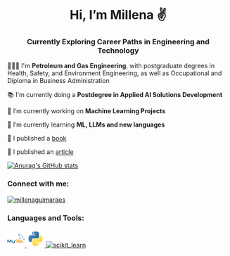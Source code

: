 <h1 align="center">Hi, I’m Millena ✌️</h1>
<h3 align="center">Currently Exploring Career Paths in Engineering and Technology</h3>

👩🏻‍🎓 I'm **Petroleum and Gas Engineering**, with postgraduate degrees in Health, Safety, and Environment Engineering, as well as Occupational and Diploma in Business Administration

📚 I'm currently doing a **Postdegree in Applied AI Solutions Development**

🔭 I’m currently working on **Machine Learning Projects**

🌱 I’m currently learning **ML, LLMs and new languages**

📝 I published a [book](https://my.nea-edicoes.com/catalog/details//store/pt/book/978-620-4-19231-4/desenvolvimento-de-uma-ferramenta-computacional)

📄 I published an [article](https://onepetro.org/SPELAMA/proceedings-abstract/17LAMA/2-17LAMA/D021S010R002/195256)


[![Anurag's GitHub stats](https://github-readme-stats.vercel.app/api?username=millenasiqueira)](https://github.com/millenasiqueira/github-readme-stats)




<h3 align="left">Connect with me:</h3>
<p align="left">
<a href="https://linkedin.com/in/millenaguimaraes/" target="blank"><img align="center" src="https://raw.githubusercontent.com/rahuldkjain/github-profile-readme-generator/master/src/images/icons/Social/linked-in-alt.svg" alt="millenaguimaraes" height="30" width="40" /></a>
</p>

<h3 align="left">Languages and Tools:</h3>
<p align="left"> <a href="https://www.mysql.com/" target="_blank" rel="noreferrer"> <img src="https://raw.githubusercontent.com/devicons/devicon/master/icons/mysql/mysql-original-wordmark.svg" alt="mysql" width="40" height="40"/> </a> <a href="https://www.python.org" target="_blank" rel="noreferrer"> <img src="https://raw.githubusercontent.com/devicons/devicon/master/icons/python/python-original.svg" alt="python" width="40" height="40"/> </a> <a href="https://scikit-learn.org/" target="_blank" rel="noreferrer"> <img src="https://upload.wikimedia.org/wikipedia/commons/0/05/Scikit_learn_logo_small.svg" alt="scikit_learn" width="40" height="40"/> </a> </p>
